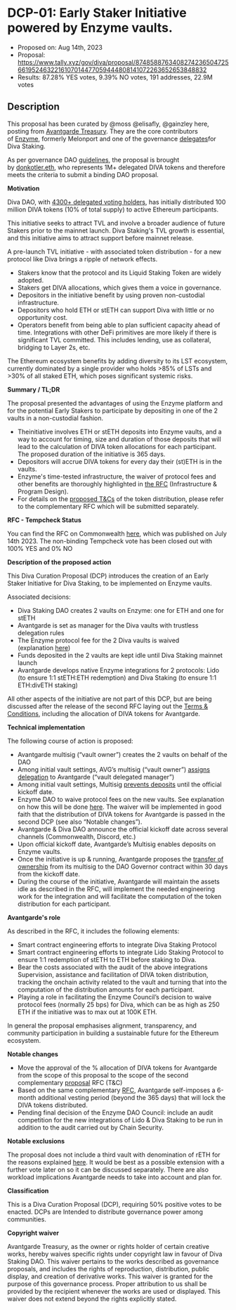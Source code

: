 # DCP-01: Early Staker Initiative powered by Enzyme vaults.

- Proposed on: Aug 14th, 2023
- Proposal: https://www.tally.xyz/gov/diva/proposal/87485887634082742365047256619524632216107014477059444808141072263652653848832
- Results: 87.28% YES votes, 9.39% NO votes, 191 addresses, 22.9M votes

## Description

This proposal has been curated by @moss @elisafly, @gainzley here, posting from [Avantgarde Treasury](https://avantgarde.finance/). They are the core contributors of [Enzyme](https://enzyme.finance/), formerly Melonport and one of the governance [delegates](https://www.tally.xyz/profile/0xb49f8b8613be240213c1827e2e576044ffec7948?governanceId=eip155:1:0xFb6B7C11a55C57767643F1FF65c34C8693a11A70)for Diva Staking.

As per governance DAO [guidelines](https://docs.staking.foundation/proposals), the proposal is brought by [donkotler.eth](https://www.tally.xyz/profile/0xacbabbb5b96b0e2889c27496fa33e6f26081e1a2?governanceId=eip155:1:0xFb6B7C11a55C57767643F1FF65c34C8693a11A70), who represents 1M+ delegated DIVA tokens and therefore meets the criteria to submit a binding DAO proposal.

**Motivation**

Diva DAO, with [4300+ delegated voting holders](https://dune.com/kevinzzz/diva-dao), has initially distributed 100 million DIVA tokens (10% of total supply) to active Ethereum participants.

This initiative seeks to attract TVL and involve a broader audience of future Stakers prior to the mainnet launch. Diva Staking's TVL growth is essential, and this initiative aims to attract support before mainnet release.

A pre-launch TVL initiative - with associated token distribution - for a new protocol like Diva brings a ripple of network effects.

- Stakers know that the protocol and its Liquid Staking Token are widely adopted.
- Stakers get DIVA allocations, which gives them a voice in governance.
- Depositors in the initiative benefit by using proven non-custodial infrastructure.
- Depositors who hold ETH or stETH can support Diva with little or no opportunity cost.
- Operators benefit from being able to plan sufficient capacity ahead of time. Integrations with other DeFi primitives are more likely if there is significant TVL committed. This includes lending, use as collateral, bridging to Layer 2s, etc.

The Ethereum ecosystem benefits by adding diversity to its LST ecosystem, currently dominated by a single provider who holds >85% of LSTs and >30% of all staked ETH, which poses significant systemic risks.

**Summary / TL;DR**

The proposal presented the advantages of using the Enzyme platform and for the potential Early Stakers to participate by depositing in one of the 2 vaults in a non-custodial fashion.

- Theinitiative involves ETH or stETH deposits into Enzyme vaults, and a way to account for timing, size and duration of those deposits that will lead to the calculation of DIVA token allocations for each participant. The proposed duration of the initiative is 365 days.
- Depositors will accrue DIVA tokens for every day their (st)ETH is in the vaults.
- Enzyme's time-tested infrastructure, the waiver of protocol fees and other benefits are thoroughly highlighted in [the RFC](https://commonwealth.im/divastaking/discussion/12178-rfc-start-collecting-prelaunch-tvl-with-an-early-staker-program-powered-by-enzyme-vaults) (Infrastructure & Program Design).
- For details on the [proposed T&Cs](https://commonwealth.im/divastaking/discussion/12393-rfc-proposed-terms-conditions-tcs-for-diva-early-stakers-vaults-on-enzyme-incl-token-distribution-criteria-for-program-participants) of the token distribution, please refer to the complementary RFC which will be submitted separately.

**RFC - Tempcheck Status**

You can find the RFC on Commonwealth [here](https://commonwealth.im/divastaking/discussion/12178-rfc-start-collecting-prelaunch-tvl-with-an-early-staker-program-powered-by-enzyme-vaults), which was published on July 14th 2023. The non-binding Tempcheck vote has been closed out with 100% YES and 0% NO

**Description of the proposed action**

This Diva Curation Proposal (DCP) introduces the creation of an Early Staker Initiative for Diva Staking, to be implemented on Enzyme vaults.

Associated decisions:

- Diva Staking DAO creates 2 vaults on Enzyme: one for ETH and one for stETH
- Avantgarde is set as manager for the Diva vaults with trustless delegation rules
- The Enzyme protocol fee for the 2 Diva vaults is waived (explanation [here](https://commonwealth.im/divastaking/discussion/12178-rfc-start-collecting-prelaunch-tvl-with-an-early-staker-program-powered-by-enzyme-vaults?comment=64260))
- Funds deposited in the 2 vaults are kept idle until Diva Staking mainnet launch
- Avantgarde develops native Enzyme integrations for 2 protocols: Lido (to ensure 1:1 stETH:ETH redemption) and Diva Staking (to ensure 1:1 ETH:divETH staking)

All other aspects of the initiative are not part of this DCP, but are being discussed after the release of the second RFC laying out the [Terms & Conditions](https://commonwealth.im/divastaking/discussion/12393-rfc-proposed-terms-conditions-tcs-for-diva-early-stakers-vaults-on-enzyme-incl-token-distribution-criteria-for-program-participants), including the allocation of DIVA tokens for Avantgarde.

**Technical implementation**

The following course of action is proposed:

- Avantgarde multisig (“vault owner”) creates the 2 vaults on behalf of the DAO
- Among initial vault settings, AVG’s multisig (“vault owner”) [assigns delegation](https://docs.enzyme.finance/managers/vaults-for-organisations/delegate-trading) to Avantgarde (“vault delegated manager”)
- Among initial vault settings, Multisig [prevents deposits](https://docs.enzyme.finance/managers/setup/investments) until the official kickoff date.
- Enzyme DAO to waive protocol fees on the new vaults. See explanation on how this will be done [here](https://commonwealth.im/divastaking/discussion/12178-rfc-start-collecting-prelaunch-tvl-with-an-early-staker-program-powered-by-enzyme-vaults?comment=64260). The waiver will be implemented in good faith that the distribution of DIVA tokens for Avantgarde is passed in the second DCP (see also “Notable changes”).
- Avantgarde & Diva DAO announce the official kickoff date across several channels (Commonwealth, Discord, etc.)
- Upon official kickoff date, Avantgarde’s Multisig enables deposits on Enzyme vaults.
- Once the initiative is up & running, Avantgarde proposes the [transfer of ownership](https://docs.enzyme.finance/managers/customise-your-settings/change-owner) from its multisig to the DAO Governor contract within 30 days from the kickoff date.
- During the course of the initiative, Avantgarde will maintain the assets idle as described in the RFC, will implement the needed engineering work for the integration and will facilitate the computation of the token distribution for each participant.

**Avantgarde's role**

As described in the RFC, it includes the following elements:

- Smart contract engineering efforts to integrate Diva Staking Protocol
- Smart contract engineering efforts to integrate Lido Staking Protocol to ensure 1:1 redemption of stETH to ETH before staking to Diva.
- Bear the costs associated with the audit of the above integrations Supervision, assistance and facilitation of DIVA token distribution, tracking the onchain activity related to the vault and turning that into the computation of the distribution amounts for each participant.
- Playing a role in facilitating the Enzyme Council’s decision to waive protocol fees (normally 25 bps) for Diva, which can be as high as 250 ETH if the initiative was to max out at 100K ETH.

In general the proposal emphasises alignment, transparency, and community participation in building a sustainable future for the Ethereum ecosystem.

**Notable changes**

- Move the approval of the % allocation of DIVA tokens for Avantgarde from the scope of this proposal to the scope of the second complementary [proposal](https://commonwealth.im/divastaking/discussion/12393-rfc-proposed-terms-conditions-tcs-for-diva-early-stakers-vaults-on-enzyme-incl-token-distribution-criteria-for-program-participants) RFC (T&C)
- Based on the same complementary [RFC](https://commonwealth.im/divastaking/discussion/12393-rfc-proposed-terms-conditions-tcs-for-diva-early-stakers-vaults-on-enzyme-incl-token-distribution-criteria-for-program-participants), Avantgarde self-imposes a 6-month additional vesting period (beyond the 365 days) that will lock the DIVA tokens distributed.
- Pending final decision of the Enzyme DAO Council: include an audit competition for the new integrations of Lido & Diva Staking to be run in addition to the audit carried out by Chain Security.

**Notable exclusions**

The proposal does not include a third vault with denomination of rETH for the reasons explained [here](https://commonwealth.im/divastaking/discussion/12178-rfc-start-collecting-prelaunch-tvl-with-an-early-staker-program-powered-by-enzyme-vaults?comment=64291). It would be best as a possible extension with a further vote later on so it can be discussed separately. There are also workload implications Avantgarde needs to take into account and plan for.

**Classification**

This is a Diva Curation Proposal (DCP), requiring 50% positive votes to be enacted. DCPs are Intended to distribute governance power among communities.

**Copyright waiver**

Avantgarde Treasury, as the owner or rights holder of certain creative works, hereby waives specific rights under copyright law in favour of Diva Staking DAO. This waiver pertains to the works described as governance proposals, and includes the rights of reproduction, distribution, public display, and creation of derivative works. This waiver is granted for the purpose of this governance process. Proper attribution to us shall be provided by the recipient whenever the works are used or displayed. This waiver does not extend beyond the rights explicitly stated.
